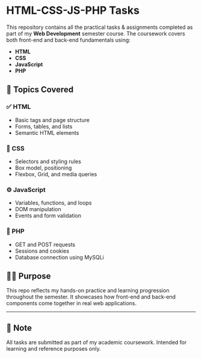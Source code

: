 
# HTML-CSS-JS-PHP Tasks

This repository contains all the practical tasks & assignments completed as part of my **Web Development** semester course. The coursework covers both front-end and back-end fundamentals using:

- **HTML**
- **CSS**
- **JavaScript**
- **PHP**


## 🚀 Topics Covered

### ✅ HTML
- Basic tags and page structure  
- Forms, tables, and lists  
- Semantic HTML elements  

### 🎨 CSS
- Selectors and styling rules  
- Box model, positioning  
- Flexbox, Grid, and media queries  

### ⚙️ JavaScript
- Variables, functions, and loops  
- DOM manipulation  
- Events and form validation  

### 🧩 PHP
- GET and POST requests  
- Sessions and cookies  
- Database connection using MySQLi  

## 👨‍💻 Purpose

This repo reflects my hands-on practice and learning progression throughout the semester. It showcases how front-end and back-end components come together in real web applications.

---

## 📌 Note

All tasks are submitted as part of my academic coursework. Intended for learning and reference purposes only.
```
